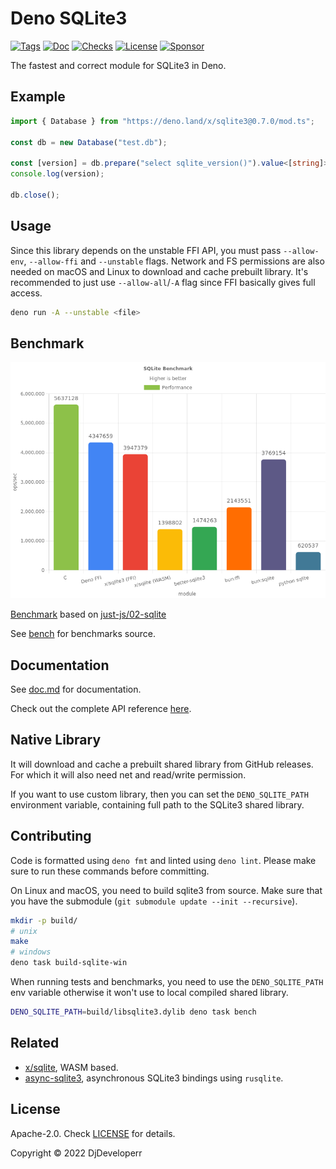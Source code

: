 # Deno SQLite3

[![Tags](https://img.shields.io/github/release/denodrivers/sqlite3)](https://github.com/denodrivers/sqlite3/releases)
[![Doc](https://doc.deno.land/badge.svg)](https://doc.deno.land/https/deno.land/x/sqlite3@0.7.0/mod.ts)
[![Checks](https://github.com/denodrivers/sqlite3/actions/workflows/ci.yml/badge.svg)](https://github.com/denodrivers/sqlite3/actions/workflows/ci.yml)
[![License](https://img.shields.io/github/license/denodrivers/sqlite3)](https://github.com/denodrivers/sqlite3/blob/master/LICENSE)
[![Sponsor](https://img.shields.io/static/v1?label=Sponsor&message=%E2%9D%A4&logo=GitHub&color=%23fe8e86)](https://github.com/sponsors/DjDeveloperr)

The fastest and correct module for SQLite3 in Deno.

## Example

```ts
import { Database } from "https://deno.land/x/sqlite3@0.7.0/mod.ts";

const db = new Database("test.db");

const [version] = db.prepare("select sqlite_version()").value<[string]>()!;
console.log(version);

db.close();
```

## Usage

Since this library depends on the unstable FFI API, you must pass `--allow-env`,
`--allow-ffi` and `--unstable` flags. Network and FS permissions are also needed
on macOS and Linux to download and cache prebuilt library. It's recommended to
just use `--allow-all`/`-A` flag since FFI basically gives full access.

```sh
deno run -A --unstable <file>
```

## Benchmark

![image](./bench/results.png)

[Benchmark](./bench) based on
[just-js/02-sqlite](https://just-js.github.io/benchmarks/02-sqlite.html)

See [bench](./bench) for benchmarks source.

## Documentation

See [doc.md](https://github.com/denodrivers/sqlite3/blob/main/doc.md) for
documentation.

Check out the complete API reference
[here](https://doc.deno.land/https://deno.land/x/sqlite3@0.7.0/mod.ts).

## Native Library

It will download and cache a prebuilt shared library from GitHub releases. For
which it will also need net and read/write permission.

If you want to use custom library, then you can set the `DENO_SQLITE_PATH`
environment variable, containing full path to the SQLite3 shared library.

## Contributing

Code is formatted using `deno fmt` and linted using `deno lint`. Please make
sure to run these commands before committing.

On Linux and macOS, you need to build sqlite3 from source. Make sure that you
have the submodule (`git submodule update --init --recursive`).

```sh
mkdir -p build/
# unix
make
# windows
deno task build-sqlite-win
```

When running tests and benchmarks, you need to use the `DENO_SQLITE_PATH` env
variable otherwise it won't use to local compiled shared library.

```sh
DENO_SQLITE_PATH=build/libsqlite3.dylib deno task bench
```

## Related

- [x/sqlite](https://deno.land/x/sqlite), WASM based.
- [async-sqlite3](https://github.com/denodrivers/async-sqlite3), asynchronous
  SQLite3 bindings using `rusqlite`.

## License

Apache-2.0. Check [LICENSE](./LICENSE) for details.

Copyright © 2022 DjDeveloperr

